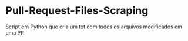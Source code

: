 # Pull-Request-Files-Scraping
Script em Python que cria um txt com todos os arquivos modificados em uma PR
